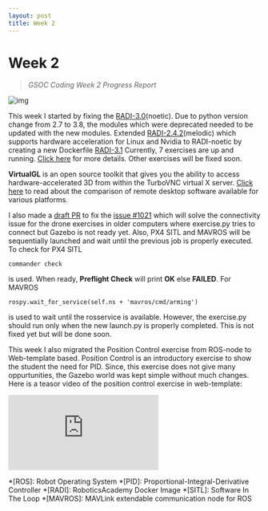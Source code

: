 ```yaml
---
layout: post
title: Week 2
---
```


# Week 2
> *GSOC Coding Week 2 Progress Report*


![img](/gsoc2021-Arkajyoti_Basak/assets/img/blogs/position_control.png)

This week I started by fixing the [RADI-3.0](https://github.com/JdeRobot/RoboticsAcademy/blob/507ba70cf6f3f97dad264420c79231dd26da4422/scripts/Dockerfile-noetic)(noetic). Due to python version change from 2.7 to 3.8, the modules which were deprecated needed to be updated with the new modules. Extended [RADI-2.4.2](https://github.com/JdeRobot/RoboticsAcademy/blob/1258f07b5b45d900e606a488258c97e4b6268b6a/scripts/Dockerfile-2.4.base)(melodic) which supports hardware acceleration for Linux and Nvidia to RADI-noetic by creating a new Dockerfile [RADI-3.1](https://github.com/JdeRobot/RoboticsAcademy/blob/507ba70cf6f3f97dad264420c79231dd26da4422/scripts/Dockerfile-noetic-3.1) Currently, 7 exercises are up and running. [Click here](https://github.com/JdeRobot/RoboticsAcademy/pull/1027#issue-670031651) for more details. Other exercises will be fixed soon.

**VirtualGL** is an open source toolkit that gives you the ability to access hardware-accelerated 3D from within the TurboVNC virtual X server. [Click here](https://en.wikipedia.org/wiki/Comparison_of_remote_desktop_software#Features) to read about the comparison of remote desktop software available for various platforms.

I also made a [draft PR](https://github.com/JdeRobot/RoboticsAcademy/pull/1038) to fix the [issue #1021](https://github.com/JdeRobot/RoboticsAcademy/issues/1021) which will solve the connectivity issue for the drone exercises in older computers where exercise.py tries to connect but Gazebo is not ready yet. Also, PX4 SITL and MAVROS will be sequentially launched and wait until the previous job is properly executed. To check for PX4 SITL

`commander check`

is used. When ready, **Preflight Check** will print **OK** else **FAILED**. For MAVROS

`rospy.wait_for_service(self.ns + 'mavros/cmd/arming')`

is used to wait until the rosservice is available. However, the exercise.py should run only when the new launch.py is properly completed. This is not fixed yet but will be done soon.

This week I also migrated the Position Control exercise from ROS-node to Web-template based. Position Control is an introductory exercise to show the student the need for PID. Since, this exercise does not give many oppurtunities, the Gazebo world was kept simple without much changes. Here is a teasor video of the position control exercise in web-template:

<div class="video_container">
<iframe src="https://youtube.com/embed/KldkTtdgP4s?mute=1" title="YouTube video player" frameborder="0" allow="accelerometer; autoplay; clipboard-write; encrypted-media; gyroscope; picture-in-picture" allowfullscreen class="video"></iframe>
</div>


*[ROS]: Robot Operating System
*[PID]: Proportional-Integral-Derivative Controller
*[RADI]: RoboticsAcademy Docker Image
*[SITL]: Software In The Loop
*[MAVROS]: MAVLink extendable communication node for ROS